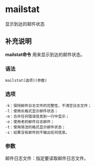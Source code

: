 #  mailstat

显示到达的邮件状态

##  补充说明

**mailstat命令** 用来显示到达的邮件状态。

###  语法

    
    
    mailstat(选项)(参数)
    

###  选项

    
    
    -k：保持邮件日志文件的完整性，不清空日志文件；
    -l：使用长格式显示邮件状态；
    -m：合并任何错误信息到一行中显示；
    -o：使用老的邮件日志邮件；
    -t：使用简洁的格式显示邮件状态；
    -s：如果没有邮件则不输出任何信息。
    

###  参数

邮件日志文件：指定要读取邮件日志文件。

